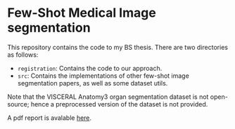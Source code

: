 # Few-Shot Medical Image segmentation

This repository contains the code to my BS thesis. There are two directories as follows:
* `registration`: Contains the code to our approach.
*  `src`: Contains the implementations of other few-shot image segmentation papers, as well as some dataset utils.

Note that the VISCERAL Anatomy3 organ segmentation dataset is not open-source; hence a preprocessed version of the dataset is not provided.

A pdf report is avalable [here](http://smahdavi.com/files/medical-few-shot-v0.pdf).

